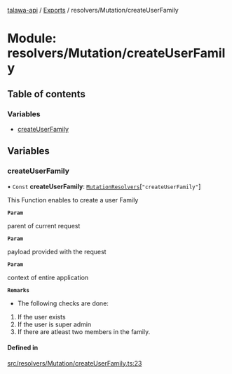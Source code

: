 [talawa-api](../README.md) / [Exports](../modules.md) / resolvers/Mutation/createUserFamily

# Module: resolvers/Mutation/createUserFamily

## Table of contents

### Variables

- [createUserFamily](resolvers_Mutation_createUserFamily.md#createuserfamily)

## Variables

### createUserFamily

• `Const` **createUserFamily**: [`MutationResolvers`](types_generatedGraphQLTypes.md#mutationresolvers)[``"createUserFamily"``]

This Function enables to create a user Family

**`Param`**

parent of current request

**`Param`**

payload provided with the request

**`Param`**

context of entire application

**`Remarks`**

- The following checks are done:
1. If the user exists
2. If the user is super admin
3. If there are atleast two members in the family.

#### Defined in

[src/resolvers/Mutation/createUserFamily.ts:23](https://github.com/PalisadoesFoundation/talawa-api/blob/12ccdb6/src/resolvers/Mutation/createUserFamily.ts#L23)
